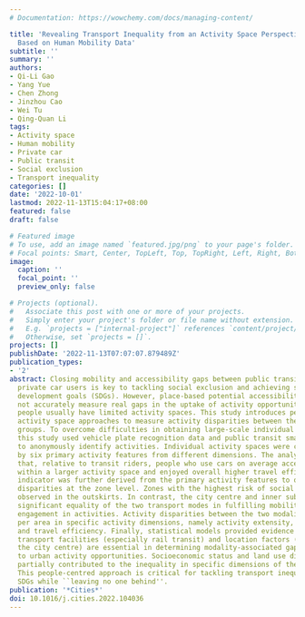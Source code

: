 ```yaml
---
# Documentation: https://wowchemy.com/docs/managing-content/

title: 'Revealing Transport Inequality from an Activity Space Perspective: A Study
  Based on Human Mobility Data'
subtitle: ''
summary: ''
authors:
- Qi-Li Gao
- Yang Yue
- Chen Zhong
- Jinzhou Cao
- Wei Tu
- Qing-Quan Li
tags:
- Activity space
- Human mobility
- Private car
- Public transit
- Social exclusion
- Transport inequality
categories: []
date: '2022-10-01'
lastmod: 2022-11-13T15:04:17+08:00
featured: false
draft: false

# Featured image
# To use, add an image named `featured.jpg/png` to your page's folder.
# Focal points: Smart, Center, TopLeft, Top, TopRight, Left, Right, BottomLeft, Bottom, BottomRight.
image:
  caption: ''
  focal_point: ''
  preview_only: false

# Projects (optional).
#   Associate this post with one or more of your projects.
#   Simply enter your project's folder or file name without extension.
#   E.g. `projects = ["internal-project"]` references `content/project/deep-learning/index.md`.
#   Otherwise, set `projects = []`.
projects: []
publishDate: '2022-11-13T07:07:07.879489Z'
publication_types:
- '2'
abstract: Closing mobility and accessibility gaps between public transit riders and
  private car users is key to tackling social exclusion and achieving sustainable
  development goals (SDGs). However, place-based potential accessibility methods do
  not accurately measure real gaps in the uptake of activity opportunities because
  people usually have limited activity spaces. This study introduces people-based
  activity space approaches to measure activity disparities between the two modal
  groups. To overcome difficulties in obtaining large-scale individual activity data,
  this study used vehicle plate recognition data and public transit smart card data
  to anonymously identify activities. Individual activity spaces were characterised
  by six primary activity features from different dimensions. The analysis confirmed
  that, relative to transit riders, people who use cars on average accessed more activities
  within a larger activity space and enjoyed overall higher travel efficiency. A comprehensive
  indicator was further derived from the primary activity features to quantify activity
  disparities at the zone level. Zones with the highest risk of social exclusion were
  observed in the outskirts. In contrast, the city centre and inner suburbs exhibited
  significant equality of the two transport modes in fulfilling mobility needs for
  engagement in activities. Activity disparities between the two modalities were determined
  per area in specific activity dimensions, namely activity extensity, activity diversity,
  and travel efficiency. Finally, statistical models provided evidence that public
  transport facilities (especially rail transit) and location factors (distance to
  the city centre) are essential in determining modality-associated gaps in access
  to urban activity opportunities. Socioeconomic status and land use diversity also
  partially contributed to the inequality in specific dimensions of the activity space.
  This people-centred approach is critical for tackling transport inequality and achieving
  SDGs while ``leaving no one behind''.
publication: '*Cities*'
doi: 10.1016/j.cities.2022.104036
---
```

